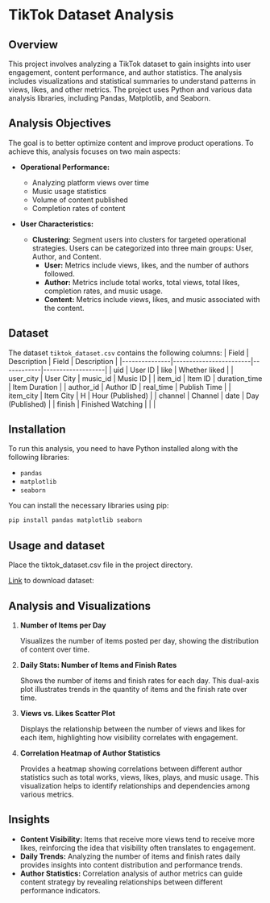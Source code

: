 # TikTok Dataset Analysis

## Overview

This project involves analyzing a TikTok dataset to gain insights into user engagement, content performance, and author statistics. The analysis includes visualizations and statistical summaries to understand patterns in views, likes, and other metrics. The project uses Python and various data analysis libraries, including Pandas, Matplotlib, and Seaborn.

## Analysis Objectives

The goal is to better optimize content and improve product operations. To achieve this, analysis focuses on two main aspects:

- **Operational Performance:**
  - Analyzing platform views over time
  - Music usage statistics
  - Volume of content published
  - Completion rates of content

- **User Characteristics:**
  - **Clustering:** Segment users into clusters for targeted operational strategies. Users can be categorized into three main groups: User, Author, and Content.
    - **User:** Metrics include views, likes, and the number of authors followed.
    - **Author:** Metrics include total works, total views, total likes, completion rates, and music usage.
    - **Content:** Metrics include views, likes, and music associated with the content.

## Dataset

The dataset `tiktok_dataset.csv` contains the following columns:
| Field         | Description            | Field      | Description       |
|---------------|------------------------|------------|-------------------|
| uid           | User ID                | like       | Whether liked      |
| user_city     | User City              | music_id   | Music ID           |
| item_id       | Item ID                | duration_time | Item Duration     |
| author_id     | Author ID              | real_time  | Publish Time       |
| item_city     | Item City              | H          | Hour (Published)   |
| channel       | Channel                | date       | Day (Published)    |
| finish        | Finished Watching      |            |                   |


## Installation

To run this analysis, you need to have Python installed along with the following libraries:
- `pandas`
- `matplotlib`
- `seaborn`

You can install the necessary libraries using pip:

```bash
pip install pandas matplotlib seaborn
```
## Usage and dataset 

Place the tiktok_dataset.csv file in the project directory.

[Link](https://drive.google.com/drive/folders/1nFF3p1CP_pvSQn4XJP2McMT8Hq8988Fj?usp=drive_link) to download dataset: 


## Analysis and Visualizations

1. **Number of Items per Day**

   Visualizes the number of items posted per day, showing the distribution of content over time.

2. **Daily Stats: Number of Items and Finish Rates**

   Shows the number of items and finish rates for each day. This dual-axis plot illustrates trends in the quantity of items and the finish rate over time.

3. **Views vs. Likes Scatter Plot**

   Displays the relationship between the number of views and likes for each item, highlighting how visibility correlates with engagement.

4. **Correlation Heatmap of Author Statistics**

   Provides a heatmap showing correlations between different author statistics such as total works, views, likes, plays, and music usage. This visualization helps to identify relationships and dependencies among various metrics.

## Insights

- **Content Visibility:** Items that receive more views tend to receive more likes, reinforcing the idea that visibility often translates to engagement.
- **Daily Trends:** Analyzing the number of items and finish rates daily provides insights into content distribution and performance trends.
- **Author Statistics:** Correlation analysis of author metrics can guide content strategy by revealing relationships between different performance indicators.
